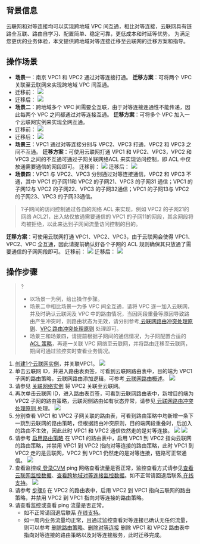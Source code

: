 ## 背景信息
云联网和对等连接均可以实现跨地域 VPC 间互通，相比对等连接，云联网具有链路全互联、路由自学习、配置简单、稳定可靠，更低成本和时延等优势。
为满足您更优的业务体验，本文提供跨地域对等连接迁移至云联网的迁移方案和指导。

## 操作场景
+ **场景一**：南京 VPC1 和 VPC2 通过对等连接打通。
**迁移方案**：可将两个 VPC 关联至云联网来实现跨地域 VPC 间互通。
 + 迁移前：
![](https://qcloudimg.tencent-cloud.cn/raw/e5de03bd8ef8117eb361b61096ce12f7.png)
 + 迁移后：
![](https://qcloudimg.tencent-cloud.cn/raw/526540fbf8f3f48a9f29ad6957ea2f3e.png)
+ **场景二**：跨地域多个 VPC 间需要全互联，由于对等连接连通性不能传递，因此每两个 VPC 之间都通过对等连接互通。
 **迁移方案**：可将多个 VPC 加入一个云联网实例来实现全网互通。
 + 迁移前：
![](https://qcloudimg.tencent-cloud.cn/raw/603d7cccc595666960af21d59d7e9d77.png)
 + 迁移后：
![](https://qcloudimg.tencent-cloud.cn/raw/e37dea0447ab9d0c9e97ebccb16b29b0.png)
+ **场景三**：VPC1 通过对等连接分别与 VPC2、VPC3 打通，VPC2 和 VPC3 之间不互通。
  **迁移方案**：可使用云联网打通 VPC1 和 VPC2、VPC3，VPC2 和 VPC3 之间的不互通可通过子网关联网络ACL 来实现访问控制，即 ACL 中仅放通需要通信的网段即可。
	迁移前：
	![](https://qcloudimg.tencent-cloud.cn/raw/028d1f8c79caf9325bc0a8c92da10f5d.png)
	迁移后：
	![](https://qcloudimg.tencent-cloud.cn/raw/ad50a87a987b054cf27562a826a9379d.png)
+ **场景四**：VPC1 与 VPC2、VPC3 分别通过对等连接通信，VPC2 和 VPC3 不通，其中 VPC1 的子网11和 VPC2 的子网21、VPC3 的子网31 通信；VPC1 的子网12与 VPC2 的子网22、VPC3 的子网32通信；VPC1 的子网13与 VPC2 的子网23、VPC3 的子网33通信。
>?子网间的访问控制通过各自的网络 ACL 来实现，例如 VPC2 的子网21的网络 ACL21，出入站仅放通需要通信的 VPC1 的子网11的网段，其余网段将均被拒绝，以此来达到子网间流量访问控制的目的。
>
**迁移方案**：可使用云联网打通 VPC1、VPC2、VPC3，由于云联网会使得 VPC1、VPC2、VPC 全互通，因此请提前确认好各个子网的 ACL 规则确保其只放通了需要通信的子网网段即可。
	 迁移前：
	 ![](https://qcloudimg.tencent-cloud.cn/raw/a5a61035bfdf110555ce8a9884f1bacb.png)
	 迁移后：
	 ![](https://qcloudimg.tencent-cloud.cn/raw/007ea30087efb9ee4db6185d24c54e11.png)

## 操作步骤
>?
>+ 以场景一为例，给出操作步骤。
>+ 场景二中相比场景一为多 VPC 间全互通，请将 VPC 逐一加入云联网，并及时确认云联网及 VPC 中的路由情况，当因网段重叠等原因导致路由产生冲突时，则路由状态为无效，请分别参考[ 云联网路由冲突处理原则](https://cloud.tencent.com/document/product/877/18679#.E8.B7.AF.E7.94.B1.E9.99.90.E5.88.B6)、[VPC 路由冲突处理原则](https://cloud.tencent.com/document/product/877/18854#lyct) 处理即可。
>+ 场景三和场景四，请提前根据子网间的通信情况，为子网配置合适的 [ACL 策略](https://cloud.tencent.com/document/product/215/36727)，再逐一关联 VPC 网络至云联网，并将路由迁移至云联网，期间可通过监控实时查看业务情况。
>
1. [创建1个云联网实例](https://cloud.tencent.com/document/product/877/18752)，并关联VPC1。
 ![](https://qcloudimg.tencent-cloud.cn/raw/83b11e969f8309f101499e528ba7ce62.png)
2. 单击云联网 ID，并进入路由表页签，可看到云联网路由表中，目的端为 VPC1 子网的路由策略，云联网路由添加逻辑，可参考[ 云联网路由概述](https://cloud.tencent.com/document/product/877/38801)。
![](https://qcloudimg.tencent-cloud.cn/raw/44e7be2fcb8c27e3a7fd6d5dde42b4ba.png)
3. 请参见 [关联网络实例](https://cloud.tencent.com/document/product/877/18747) 将 VPC2 关联至云联网。
4. 再次单击云联网 ID，进入路由表页签，可看到云联网路由表中，新增目的端为 VPC2 子网的路由策略，云联网侧路由如有状态异常，请参见[ 云联网路由冲突处理原则 ](https://cloud.tencent.com/document/product/877/18679#.E8.B7.AF.E7.94.B1.E9.99.90.E5.88.B6)处理。
 ![](https://qcloudimg.tencent-cloud.cn/raw/4d5860c1bd45b14e6864fafb747a38f3.png)
5. 分别查看 VPC1 和 VPC2 子网关联的路由表，可看到路由策略中均新增一条下一跳到云联网的路由策略，但根据路由冲突原则，目的端网段重叠时，后加入的路由不生效，因此此时 VPC1 和 VPC2 通信依然走的是对等连接。
 ![](https://qcloudimg.tencent-cloud.cn/raw/a0c345c403ed77d2a3fc4e8351acfed2.png)
![](https://qcloudimg.tencent-cloud.cn/raw/8081e9e5b5540a4c220569ae5017ec01.png)
6. <span id="step6">请参考 [启用路由策略](https://cloud.tencent.com/document/product/215/53587#.E5.90.AF.E7.94.A8.2F.E7.A6.81.E7.94.A8.E8.B7.AF.E7.94.B1.E7.AD.96.E7.95.A5) 在 VPC1 的路由表中，启用 VPC1 到 VPC2 指向云联网的路由策略，并禁用 VPC1 到 VPC2 指向对等连接的路由策略，此时 VPC1 到 VPC2 走的是云联网，VPC2 到 VPC1 仍然走的是对等连接，链路可正常通信。
  ![](https://qcloudimg.tencent-cloud.cn/raw/aeb20b566d225898d41a720ef4c6e765.png)
7. 查看监控或[ 登录CVM](https://cloud.tencent.com/document/product/213/5436) ping 网络查看流量是否正常，监控查看方式请参见[查看云联网监控数据](https://cloud.tencent.com/document/product/877/18755)、[查看跨地域对等连接监控数据](https://cloud.tencent.com/document/product/553/18842)。如不正常请回退后联系[ 在线支持](https://cloud.tencent.com/online-service)。
    ![](https://qcloudimg.tencent-cloud.cn/raw/0b107fad18337e7359249f53939ad706.png)
8. 请参考 <a href ="#step6">步骤6</a> 在 VPC2 的路由表中，启用 VPC2 到 VPC1 指向云联网的路由策略，并禁用 VPC2 到 VPC1 指向对等连接的路由策略。
9. 请查看监控或查看 ping 流量是否正常。
    + 如不正常请回退后联系 [在线支持](https://cloud.tencent.com/online-service)。
    + 如一周内业务流量均正常，且通过监控查看对等连接已确认无任何流量，则可以参考 [删除路由策略](https://cloud.tencent.com/document/product/215/53587#.E5.88.A0.E9.99.A4.E8.B7.AF.E7.94.B1.E7.AD.96.E7.95.A5)、[删除对等连接](https://cloud.tencent.com/document/product/553/18848) 删除 VPC1 和 VPC2 路由表中指向对等连接的路由策略以及对等连接服务，此时迁移完成。
    
